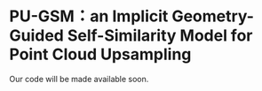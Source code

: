 # PU-GSM：an Implicit Geometry-Guided Self-Similarity Model for Point Cloud Upsampling

Our code will be made available soon.
